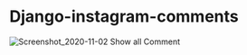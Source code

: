 # Django-instagram-comments
![Screenshot_2020-11-02 Show all Comment](https://user-images.githubusercontent.com/51817568/97860523-4a74d480-1d28-11eb-98db-9d5c805f9ce1.png)
